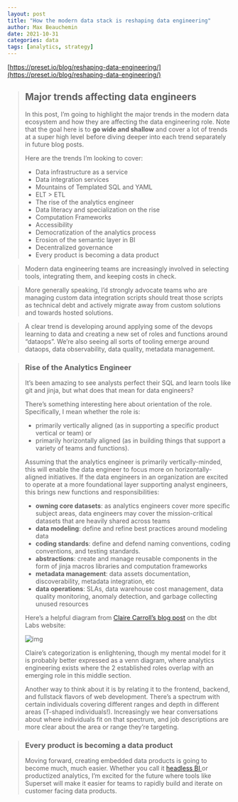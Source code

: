 ```yaml
---
layout: post
title: "How the modern data stack is reshaping data engineering"
author: Max Beauchemin
date: 2021-10-31
categories: data
tags: [analytics, strategy]
---
```


[https://preset.io/blog/reshaping-data-engineering/](https://preset.io/blog/reshaping-data-engineering/)

> ## Major trends affecting data engineers
>
> In this post, I’m going to highlight the major trends in the modern data ecosystem and how they are affecting the data engineering role. Note that the goal here is to **go wide and shallow** and cover a lot of trends at a super high level  before diving deeper into each trend separately in future blog posts.
>
> Here are the trends I’m looking to cover:
>
> - Data infrastructure as a service
> - Data integration services
> - Mountains of Templated SQL and YAML
> - ELT > ETL
> - The rise of the analytics engineer
> - Data literacy and specialization on the rise
> - Computation Frameworks
> - Accessibility
> - Democratization of the analytics process
> - Erosion of the semantic layer in BI
> - Decentralized governance
> - Every product is becoming a data product

> Modern data engineering teams are increasingly involved in selecting tools, integrating them, and keeping costs in check.

> More generally speaking, I’d strongly advocate teams who are managing custom data integration scripts should treat those scripts as technical debt and actively migrate away from custom solutions and towards hosted solutions.

> A clear trend is developing around applying some of the devops learning to data and creating a new set of roles and functions around “dataops”. We’re also seeing all sorts of tooling emerge around dataops, data observability, data quality, metadata management.

> ### Rise of the Analytics Engineer
>
> It’s been amazing to see analysts perfect their SQL and learn tools like git and jinja, but what does that mean for data engineers?
>
> There’s something interesting here about orientation of the role. Specifically, I mean whether the role is:
>
> - primarily vertically aligned (as in supporting a specific product vertical or team) or
> - primarily horizontally aligned (as in building things that support a variety of teams and functions).
>
> Assuming that the analytics engineer is primarily vertically-minded, this will enable the data engineer to focus more on horizontally-aligned initiatives. If the data engineers in an organization are excited to operate at a more foundational layer supporting analyst engineers, this brings new functions and responsibilities:
>
> - **owning core datasets**: as analytics engineers cover more specific subject areas, data engineers may cover the mission-critical datasets that are heavily shared across teams
> - **data modeling**: define and refine best practices around modeling data
> - **coding standards**: define and defend naming conventions, coding conventions, and testing standards.
> - **abstractions**: create and manage reusable components in the form of jinja macros libraries and computation frameworks
> - **metadata management**: data assets documentation, discoverability, metadata integration, etc
> - **data operations**: SLAs, data warehouse cost management, data quality monitoring, anomaly detection, and garbage collecting unused resources
>
> Here’s a helpful diagram from [Claire Carroll’s blog post](https://www.getdbt.com/what-is-analytics-engineering/) on the dbt Labs website:
>
> ![img](https://images.contentful.com/ykljvmtfxwdz/4DP7FvKgc9A4IJJKXN6NW5/39dad3eebffb3b8a2c87f0754ce98ef6/unnamed__2_.png)
>
> Claire’s categorization is enlightening, though my mental model for it is probably better expressed as a venn diagram, where analytics engineering exists where the 2 established roles overlap with an emerging role in this middle section.
>
> Another way to think about it is by relating it to the frontend, backend, and fullstack flavors of web development. There’s a spectrum with certain individuals covering different ranges and depth in different areas (T-shaped individuals!). Increasingly we hear conversations about where individuals fit on that spectrum, and job descriptions are more clear about the area or range they’re targeting.

> ### Every product is becoming a data product
>
> Moving forward, creating embedded data products is going to become much, much easier. Whether you call it [headless BI ](https://basecase.vc/blog/headless-bi)or productized analytics, I’m excited for the future where tools like Superset will make it easier for teams to rapidly build and iterate on customer facing data products.
